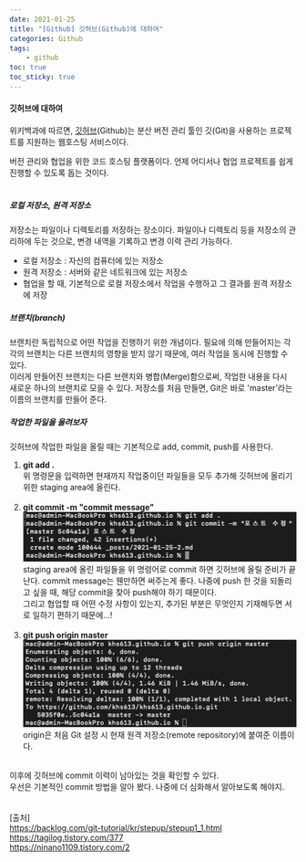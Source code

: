```yaml
---
date: 2021-01-25
title: "[Github] 깃허브(Github)에 대하여"
categories: Github
tags:
    - github
toc: true
toc_sticky: true
---
```

#### 깃허브에 대하여

위키백과에 따르면, [깃허브](https://ko.wikipedia.org/wiki/%EA%B9%83%ED%97%88%EB%B8%8C)(Github)는 분산 버전 관리 툴인 깃(Git)을 사용하는 프로젝트를 지원하는 웹호스팅 서비스이다.

버전 관리와 협업을 위한 코드 호스팅 플랫폼이다. 언제 어디서나 협업 프로젝트를 쉽게 진행할 수 있도록 돕는 것이다.  
&nbsp;  

##### 로컬 저장소, 원격 저장소
저장소는 파일이나 디렉토리를 저장하는 장소이다. 파일이나 디렉토리 등을 저장소의 관리하에 두는 것으로, 변경 내역을 기록하고 변경 이력 관리 가능하다.
  * 로컬 저장소 : 자신의 컴퓨터에 있는 저장소
  * 원격 저장소 : 서버와 같은 네트워크에 있는 저장소
  * 협업을 할 때, 기본적으로 로컬 저장소에서 작업을 수행하고 그 결과를 원격 저장소에 저장

##### 브랜치(branch)
브랜치란 독립적으로 어떤 작업을 진행하기 위한 개념이다. 필요에 의해 만들어지는 각각의 브랜치는 다른 브랜치의 영향을 받지 않기 때문에, 여러 작업을 동시에 진행할 수 있다.  
이러게 만들어진 브랜치는 다른 브랜치와 병합(Merge)함으로써, 작업한 내용을 다시 새로운 하나의 브랜치로 모을 수 있다. 저장소를 처음 만들면, Git은 바로 'master'라는 이름의 브랜치를 만들어 준다.

##### 작업한 파일을 올려보자
깃허브에 작업한 파일을 올릴 때는 기본적으로 add, commit, push를 사용한다.

1. <b>git add .</b>  
위 명령문을 입력하면 현재까지 작업중이던 파일들을 모두 추가해 깃허브에 올리기 위한 staging area에 올린다.  
&nbsp;  
2. <b>git commit -m "commit message"</b>  
![예시](/assets/img/post/2021-01-25-2/img_1.png)  
staging area에 올린 파일들을 위 명령어로 commit 하면 깃허브에 올릴 준비가 끝난다. commit message는 웬만하면 써주는게 좋다. 나중에 push 한 것을 되돌리고 싶을 때, 해당 commit을 찾아 push해야 하기 때문이다.  
그리고 협업할 때 어떤 수정 사항이 있는지, 추가된 부분은 무엇인지 기재해두면 서로 일하기 편하기 때문에...!  
&nbsp;  
3. <b>git push origin master</b>  
![예시](/assets/img/post/2021-01-25-2/img_2.png)  
origin은 처음 Git 설정 시 현재 원격 저장소(remote repository)에 붙여준 이름이다.  

&nbsp;  
이후에 깃허브에 commit 이력이 남아있는 것을 확인할 수 있다.  
우선은 기본적인 commit 방법을 알아 봤다. 나중에 더 심화해서 알아보도록 해야지.  
&nbsp;  
&nbsp;  
[출처]  
<https://backlog.com/git-tutorial/kr/stepup/stepup1_1.html>  
<https://tagilog.tistory.com/377>  
<https://ninano1109.tistory.com/2>
